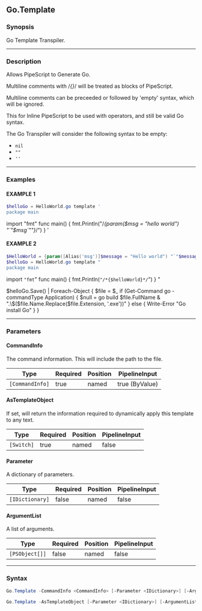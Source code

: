 Go.Template
-----------




### Synopsis
Go Template Transpiler.



---


### Description

Allows PipeScript to Generate Go.

Multiline comments with /*{}*/ will be treated as blocks of PipeScript.

Multiline comments can be preceeded or followed by 'empty' syntax, which will be ignored.

This for Inline PipeScript to be used with operators, and still be valid Go syntax. 

The Go Transpiler will consider the following syntax to be empty:

* ```nil```
* ```""```
* ```''```



---


### Examples
#### EXAMPLE 1
```PowerShell
$helloGo = HelloWorld.go template '
package main
```
import "fmt"
func main() {
    fmt.Println("/*{param($msg = "hello world") "`"$msg`""}*/")
}
'
#### EXAMPLE 2
```PowerShell
$HelloWorld = {param([Alias('msg')]$message = "Hello world") "`"$message`""}
$helloGo = HelloWorld.go template "
package main
```
import `"fmt`"
func main() {
    fmt.Println(`"/*{$helloWorld}*/`")
}
"

$helloGo.Save() | 
    Foreach-Object { 
        $file = $_
        if (Get-Command go -commandType Application) {
            $null = go build $file.FullName
            & ".\$($file.Name.Replace($file.Extension, '.exe'))"
        } else {
            Write-Error "Go install Go"
        }
    }


---


### Parameters
#### **CommandInfo**

The command information.  This will include the path to the file.






|Type           |Required|Position|PipelineInput |
|---------------|--------|--------|--------------|
|`[CommandInfo]`|true    |named   |true (ByValue)|



#### **AsTemplateObject**

If set, will return the information required to dynamically apply this template to any text.






|Type      |Required|Position|PipelineInput|
|----------|--------|--------|-------------|
|`[Switch]`|true    |named   |false        |



#### **Parameter**

A dictionary of parameters.






|Type           |Required|Position|PipelineInput|
|---------------|--------|--------|-------------|
|`[IDictionary]`|false   |named   |false        |



#### **ArgumentList**

A list of arguments.






|Type          |Required|Position|PipelineInput|
|--------------|--------|--------|-------------|
|`[PSObject[]]`|false   |named   |false        |





---


### Syntax
```PowerShell
Go.Template -CommandInfo <CommandInfo> [-Parameter <IDictionary>] [-ArgumentList <PSObject[]>] [<CommonParameters>]
```
```PowerShell
Go.Template -AsTemplateObject [-Parameter <IDictionary>] [-ArgumentList <PSObject[]>] [<CommonParameters>]
```
